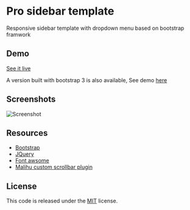 
 # Pro sidebar template
Responsive sidebar template with dropdown menu based on bootstrap framwork

## Demo

[See it live](https://azouaoui-med.github.io/pro-sidebar-template/bootstrap4)

 A version built with bootstrap 3 is also available, See demo [here](https://azouaoui-med.github.io/pro-sidebar-template/bootstrap3)



## Screenshots
![Screenshot](https://user-images.githubusercontent.com/25878302/41426873-586a2a40-7005-11e8-890f-05b4f0fc5907.PNG)


## Resources
*   [Bootstrap](https://getbootstrap.com/)
*   [JQuery](http://jquery.com/)
*   [Font awsome](http://fontawesome.io/)
*   [Malihu custom scrollbar plugin](https://github.com/malihu/malihu-custom-scrollbar-plugin)

## License
This code is released under the [MIT](https://github.com/azouaoui-med/pro-sidebar-template/blob/gh-pages/LICENSE) license.

